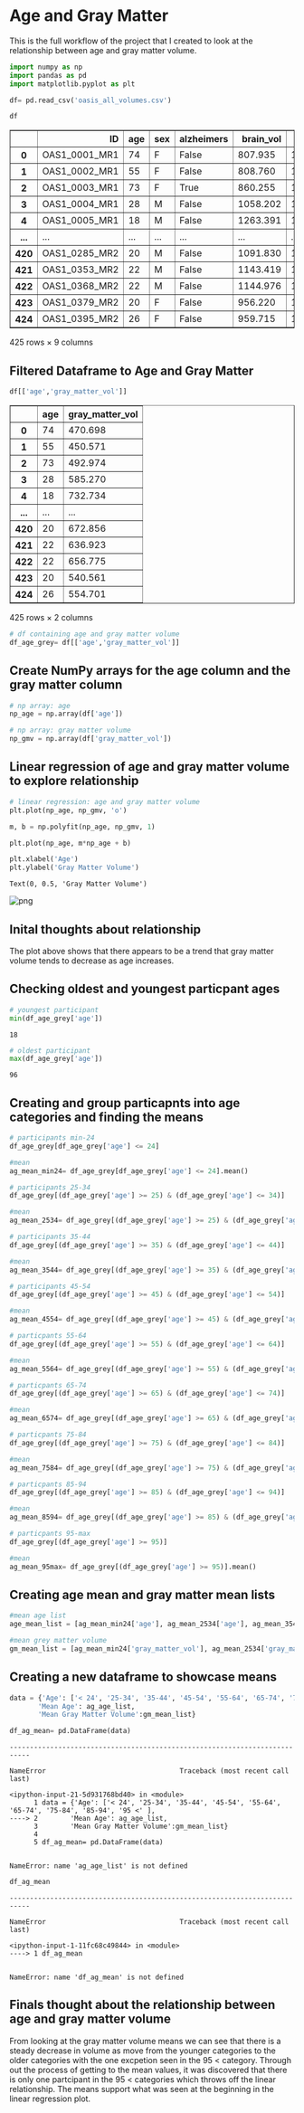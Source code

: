 # Age and Gray Matter #

This is the full workflow of the project that I created to look at the relationship between age and gray matter volume.


```python
import numpy as np
import pandas as pd
import matplotlib.pyplot as plt
```


```python
df= pd.read_csv('oasis_all_volumes.csv')
```


```python
df
```




<div>
<style scoped>
    .dataframe tbody tr th:only-of-type {
        vertical-align: middle;
    }

    .dataframe tbody tr th {
        vertical-align: top;
    }

    .dataframe thead th {
        text-align: right;
    }
</style>
<table border="1" class="dataframe">
  <thead>
    <tr style="text-align: right;">
      <th></th>
      <th>ID</th>
      <th>age</th>
      <th>sex</th>
      <th>alzheimers</th>
      <th>brain_vol</th>
      <th>skull_vol</th>
      <th>gray_matter_vol</th>
      <th>white_matter_vol</th>
      <th>csf_vol</th>
    </tr>
  </thead>
  <tbody>
    <tr>
      <th>0</th>
      <td>OAS1_0001_MR1</td>
      <td>74</td>
      <td>F</td>
      <td>False</td>
      <td>807.935</td>
      <td>1347.497879</td>
      <td>470.698</td>
      <td>337.237</td>
      <td>57.058</td>
    </tr>
    <tr>
      <th>1</th>
      <td>OAS1_0002_MR1</td>
      <td>55</td>
      <td>F</td>
      <td>False</td>
      <td>808.760</td>
      <td>1151.269287</td>
      <td>450.571</td>
      <td>358.189</td>
      <td>9.478</td>
    </tr>
    <tr>
      <th>2</th>
      <td>OAS1_0003_MR1</td>
      <td>73</td>
      <td>F</td>
      <td>True</td>
      <td>860.255</td>
      <td>1403.415054</td>
      <td>492.974</td>
      <td>367.281</td>
      <td>46.159</td>
    </tr>
    <tr>
      <th>3</th>
      <td>OAS1_0004_MR1</td>
      <td>28</td>
      <td>M</td>
      <td>False</td>
      <td>1058.202</td>
      <td>1593.284910</td>
      <td>585.270</td>
      <td>472.932</td>
      <td>32.609</td>
    </tr>
    <tr>
      <th>4</th>
      <td>OAS1_0005_MR1</td>
      <td>18</td>
      <td>M</td>
      <td>False</td>
      <td>1263.391</td>
      <td>1733.779281</td>
      <td>732.734</td>
      <td>530.657</td>
      <td>14.887</td>
    </tr>
    <tr>
      <th>...</th>
      <td>...</td>
      <td>...</td>
      <td>...</td>
      <td>...</td>
      <td>...</td>
      <td>...</td>
      <td>...</td>
      <td>...</td>
      <td>...</td>
    </tr>
    <tr>
      <th>420</th>
      <td>OAS1_0285_MR2</td>
      <td>20</td>
      <td>M</td>
      <td>False</td>
      <td>1091.830</td>
      <td>1415.806598</td>
      <td>672.856</td>
      <td>418.974</td>
      <td>13.205</td>
    </tr>
    <tr>
      <th>421</th>
      <td>OAS1_0353_MR2</td>
      <td>22</td>
      <td>M</td>
      <td>False</td>
      <td>1143.419</td>
      <td>1626.774063</td>
      <td>636.923</td>
      <td>506.496</td>
      <td>25.213</td>
    </tr>
    <tr>
      <th>422</th>
      <td>OAS1_0368_MR2</td>
      <td>22</td>
      <td>M</td>
      <td>False</td>
      <td>1144.976</td>
      <td>1720.021652</td>
      <td>656.775</td>
      <td>488.201</td>
      <td>15.812</td>
    </tr>
    <tr>
      <th>423</th>
      <td>OAS1_0379_MR2</td>
      <td>20</td>
      <td>F</td>
      <td>False</td>
      <td>956.220</td>
      <td>1346.932214</td>
      <td>540.561</td>
      <td>415.659</td>
      <td>13.807</td>
    </tr>
    <tr>
      <th>424</th>
      <td>OAS1_0395_MR2</td>
      <td>26</td>
      <td>F</td>
      <td>False</td>
      <td>959.715</td>
      <td>1284.066201</td>
      <td>554.701</td>
      <td>405.014</td>
      <td>9.144</td>
    </tr>
  </tbody>
</table>
<p>425 rows × 9 columns</p>
</div>



## Filtered Dataframe to Age and Gray Matter ##


```python
df[['age','gray_matter_vol']]
```




<div>
<style scoped>
    .dataframe tbody tr th:only-of-type {
        vertical-align: middle;
    }

    .dataframe tbody tr th {
        vertical-align: top;
    }

    .dataframe thead th {
        text-align: right;
    }
</style>
<table border="1" class="dataframe">
  <thead>
    <tr style="text-align: right;">
      <th></th>
      <th>age</th>
      <th>gray_matter_vol</th>
    </tr>
  </thead>
  <tbody>
    <tr>
      <th>0</th>
      <td>74</td>
      <td>470.698</td>
    </tr>
    <tr>
      <th>1</th>
      <td>55</td>
      <td>450.571</td>
    </tr>
    <tr>
      <th>2</th>
      <td>73</td>
      <td>492.974</td>
    </tr>
    <tr>
      <th>3</th>
      <td>28</td>
      <td>585.270</td>
    </tr>
    <tr>
      <th>4</th>
      <td>18</td>
      <td>732.734</td>
    </tr>
    <tr>
      <th>...</th>
      <td>...</td>
      <td>...</td>
    </tr>
    <tr>
      <th>420</th>
      <td>20</td>
      <td>672.856</td>
    </tr>
    <tr>
      <th>421</th>
      <td>22</td>
      <td>636.923</td>
    </tr>
    <tr>
      <th>422</th>
      <td>22</td>
      <td>656.775</td>
    </tr>
    <tr>
      <th>423</th>
      <td>20</td>
      <td>540.561</td>
    </tr>
    <tr>
      <th>424</th>
      <td>26</td>
      <td>554.701</td>
    </tr>
  </tbody>
</table>
<p>425 rows × 2 columns</p>
</div>




```python
# df containing age and gray matter volume
df_age_grey= df[['age','gray_matter_vol']]
```

## Create NumPy arrays for the age column and the gray matter column


```python
# np array: age
np_age = np.array(df['age'])
```


```python
# np array: gray matter volume
np_gmv = np.array(df['gray_matter_vol'])
```

## Linear regression of age and gray matter volume to explore relationship


```python
# linear regression: age and gray matter volume
plt.plot(np_age, np_gmv, 'o')

m, b = np.polyfit(np_age, np_gmv, 1)

plt.plot(np_age, m*np_age + b)

plt.xlabel('Age')
plt.ylabel('Gray Matter Volume')
```




    Text(0, 0.5, 'Gray Matter Volume')






![png](Age%20and%20Gray%20Matter%20Volume_files/Age%20and%20Gray%20Matter%20Volume_11_1.png)



## Inital thoughts about relationship

The plot above shows that there appears to be a trend that gray matter volume tends to decrease as age increases. 

## Checking oldest and youngest particpant ages


```python
# youngest participant
min(df_age_grey['age'])
```




    18




```python
# oldest participant
max(df_age_grey['age'])
```




    96



## Creating and group particapnts into age categories and finding the means


```python
# participants min-24
df_age_grey[df_age_grey['age'] <= 24]

#mean
ag_mean_min24= df_age_grey[df_age_grey['age'] <= 24].mean()
```


```python
# participants 25-34
df_age_grey[(df_age_grey['age'] >= 25) & (df_age_grey['age'] <= 34)]

#mean
ag_mean_2534= df_age_grey[(df_age_grey['age'] >= 25) & (df_age_grey['age'] <= 34)].mean()
```


```python
# participants 35-44
df_age_grey[(df_age_grey['age'] >= 35) & (df_age_grey['age'] <= 44)]

#mean
ag_mean_3544= df_age_grey[(df_age_grey['age'] >= 35) & (df_age_grey['age'] <= 44)].mean()
```


```python
# participants 45-54
df_age_grey[(df_age_grey['age'] >= 45) & (df_age_grey['age'] <= 54)]

#mean
ag_mean_4554= df_age_grey[(df_age_grey['age'] >= 45) & (df_age_grey['age'] <= 54)].mean()
```


```python
# particpants 55-64
df_age_grey[(df_age_grey['age'] >= 55) & (df_age_grey['age'] <= 64)]

#mean
ag_mean_5564= df_age_grey[(df_age_grey['age'] >= 55) & (df_age_grey['age'] <= 64)].mean()
```


```python
# particpants 65-74
df_age_grey[(df_age_grey['age'] >= 65) & (df_age_grey['age'] <= 74)]

#mean
ag_mean_6574= df_age_grey[(df_age_grey['age'] >= 65) & (df_age_grey['age'] <= 74)].mean()
```


```python
# particpants 75-84
df_age_grey[(df_age_grey['age'] >= 75) & (df_age_grey['age'] <= 84)]

#mean
ag_mean_7584= df_age_grey[(df_age_grey['age'] >= 75) & (df_age_grey['age'] <= 84)].mean()
```


```python
# particpants 85-94
df_age_grey[(df_age_grey['age'] >= 85) & (df_age_grey['age'] <= 94)]

#mean
ag_mean_8594= df_age_grey[(df_age_grey['age'] >= 85) & (df_age_grey['age'] <= 94)].mean()
```


```python
# particpants 95-max
df_age_grey[(df_age_grey['age'] >= 95)]

#mean
ag_mean_95max= df_age_grey[(df_age_grey['age'] >= 95)].mean()
```

## Creating age mean and gray matter mean lists


```python
#mean age list
age_mean_list = [ag_mean_min24['age'], ag_mean_2534['age'], ag_mean_3544['age'], ag_mean_4554['age'], ag_mean_5564['age'], ag_mean_6574['age'], ag_mean_7584['age'], ag_mean_8594['age'], ag_mean_95max['age']]

#mean grey matter volume
gm_mean_list = [ag_mean_min24['gray_matter_vol'], ag_mean_2534['gray_matter_vol'], ag_mean_3544['gray_matter_vol'], ag_mean_4554['gray_matter_vol'], ag_mean_5564['gray_matter_vol'], ag_mean_6574['gray_matter_vol'], ag_mean_7584['gray_matter_vol'], ag_mean_8594['gray_matter_vol'], ag_mean_95max['gray_matter_vol']]

```

## Creating a new dataframe to showcase means


```python
data = {'Age': ['< 24', '25-34', '35-44', '45-54', '55-64', '65-74', '75-84', '85-94', '95 <' ],
       'Mean Age': ag_age_list,
       'Mean Gray Matter Volume':gm_mean_list}

df_ag_mean= pd.DataFrame(data)
```


    ---------------------------------------------------------------------------

    NameError                                 Traceback (most recent call last)

    <ipython-input-21-5d931768bd40> in <module>
          1 data = {'Age': ['< 24', '25-34', '35-44', '45-54', '55-64', '65-74', '75-84', '85-94', '95 <' ],
    ----> 2        'Mean Age': ag_age_list,
          3        'Mean Gray Matter Volume':gm_mean_list}
          4 
          5 df_ag_mean= pd.DataFrame(data)


    NameError: name 'ag_age_list' is not defined



```python
df_ag_mean
```


    ---------------------------------------------------------------------------

    NameError                                 Traceback (most recent call last)

    <ipython-input-1-11fc68c49844> in <module>
    ----> 1 df_ag_mean
    

    NameError: name 'df_ag_mean' is not defined


## Finals thought about the relationship between age and gray matter volume

From looking at the gray matter volume means we can see that there is a steady decrease in volume as move from the younger categories to the older categories with the one excpetion  seen in the 95 < category. Through out the process of getting to the mean values, it was discovered that there is only one partcipant in the 95 < categories which throws off the linear relationship. The means support what was seen at the beginning in the linear regression plot. 


```python

```
